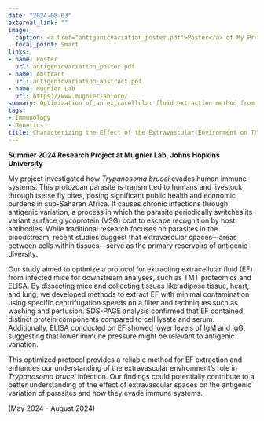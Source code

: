 ```yaml
---
date: "2024-08-03"
external_link: ""
image:
  caption: <a href="antigenicvariation_poster.pdf">Poster</a> of My Project
  focal_point: Smart
links:
- name: Poster
  url: antigenicvariation_poster.pdf
- name: Abstract
  url: antigenicvariation_abstract.pdf
- name: Mugnier Lab
  url: https://www.mugnierlab.org/
summary: Optimization of an extracellular fluid extraction method from Trypanosoma brucei-infected mice.
tags:
- Immunology
- Genetics
title: Characterizing the Effect of the Extravascular Environment on Trypanosoma brucei Antigenic Diversity
---
```


**Summer 2024 Research Project at Mugnier Lab, Johns Hopkins University**

My project investigated how *Trypanosoma brucei* evades human immune systems. This protozoan parasite is transmitted to humans and livestock through tsetse fly bites, posing significant public health and economic burdens in sub-Saharan Africa. It causes chronic infections through antigenic variation, a process in which the parasite periodically switches its variant surface glycoprotein (VSG) coat to escape recognition by host antibodies. While traditional research focuses on parasites in the bloodstream, recent studies suggest that extravascular spaces—areas between cells within tissues—serve as the primary reservoirs of antigenic diversity.

Our study aimed to optimize a protocol for extracting extracellular fluid (EF) from infected mice for downstream analyses, such as TMT proteomics and ELISA. By dissecting mice and collecting tissues like adipose tissue, heart, and lung, we developed methods to extract EF with minimal contamination using specific centrifugation speeds on a filter and techniques such as washing and perfusion. SDS-PAGE analysis confirmed that EF contained distinct protein components compared to cell lysate and serum. Additionally, ELISA conducted on EF showed lower levels of IgM and IgG, suggesting that lower immune pressure might be relevant to antigenic variation.

This optimized protocol provides a reliable method for EF extraction and enhances our understanding of the extravascular environment’s role in *Trypanosoma brucei* infection. Our findings could potentially contribute to a better understanding of the effect of extravascular spaces on the antigenic variation of parasites and how they evade immune systems.

(May 2024 - August 2024)